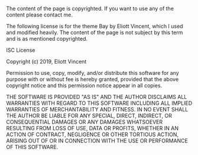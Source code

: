 The content of the page is copyrighted. If you want to use any of the content please contact me.

The following license is for the theme Bay by Eliott Vincent, which I used and modified heavily. The content of the page is not subject by this term and is as mentioned copyrighted.

ISC License

Copyright (c) 2019, Eliott Vincent

Permission to use, copy, modify, and/or distribute this software for any
purpose with or without fee is hereby granted, provided that the above
copyright notice and this permission notice appear in all copies.

THE SOFTWARE IS PROVIDED "AS IS" AND THE AUTHOR DISCLAIMS ALL WARRANTIES
WITH REGARD TO THIS SOFTWARE INCLUDING ALL IMPLIED WARRANTIES OF
MERCHANTABILITY AND FITNESS. IN NO EVENT SHALL THE AUTHOR BE LIABLE FOR
ANY SPECIAL, DIRECT, INDIRECT, OR CONSEQUENTIAL DAMAGES OR ANY DAMAGES
WHATSOEVER RESULTING FROM LOSS OF USE, DATA OR PROFITS, WHETHER IN AN
ACTION OF CONTRACT, NEGLIGENCE OR OTHER TORTIOUS ACTION, ARISING OUT OF
OR IN CONNECTION WITH THE USE OR PERFORMANCE OF THIS SOFTWARE.
